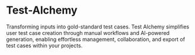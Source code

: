 # Test-Alchemy
Transforming inputs into gold-standard test cases. Test Alchemy simplifies user test case creation through manual workflows and AI-powered generation, enabling effortless management, collaboration, and export of test cases within your projects.
